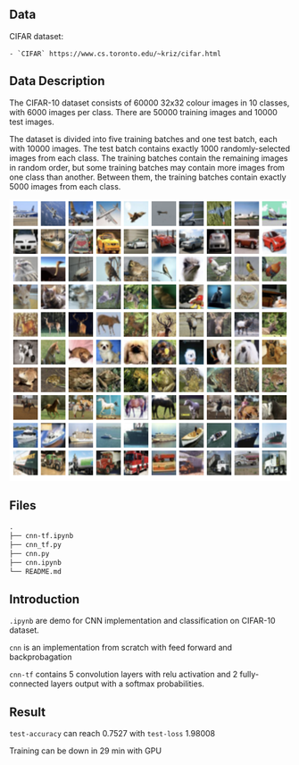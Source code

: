 ## Data

CIFAR dataset:

	- `CIFAR` https://www.cs.toronto.edu/~kriz/cifar.html

## Data Description

The CIFAR-10 dataset consists of 60000 32x32 colour images in 10 classes, with 6000 images per class. There are 50000 training images and 10000 test images. 

The dataset is divided into five training batches and one test batch, each with 10000 images. The test batch contains exactly 1000 randomly-selected images from each class. The training batches contain the remaining images in random order, but some training batches may contain more images from one class than another. Between them, the training batches contain exactly 5000 images from each class. 

<img src="https://github.com/trexwithoutt/Convolution-Neural-Network-from-Scratch-and-TensorFlow-Implementation-on-CIFAR10/blob/master/cifar10.png" width="600">

## Files

```
.
├── cnn-tf.ipynb
├── cnn_tf.py
├── cnn.py
├── cnn.ipynb
└── README.md
```
## Introduction

`.ipynb` are demo for CNN implementation and classification on CIFAR-10 dataset.

`cnn` is an implementation from scratch with feed forward and backprobagation

`cnn-tf` contains 5 convolution layers with relu activation and 2 fully-connected layers output with a softmax probabilities.

## Result

`test-accuracy` can reach 0.7527 with `test-loss` 1.98008

Training can be down in 29 min with GPU